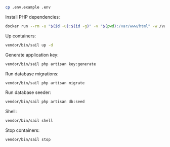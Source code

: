 ```sh
cp .env.example .env
```

Install PHP dependencies:

```sh
docker run --rm -u "$(id -u):$(id -g)" -v "$(pwd):/var/www/html" -w /var/www/html laravelsail/php84-composer:latest composer install --ignore-platform-reqs
```

Up containers:

```sh
vendor/bin/sail up -d
```

Generate application key:

```sh
vendor/bin/sail php artisan key:generate
```

Run database migrations:

```sh
vendor/bin/sail php artisan migrate
```

Run database seeder:

```sh
vendor/bin/sail php artisan db:seed
```
Shell:

```sh
vendor/bin/sail shell
```

Stop containers:

```sh
vendor/bin/sail stop
```
